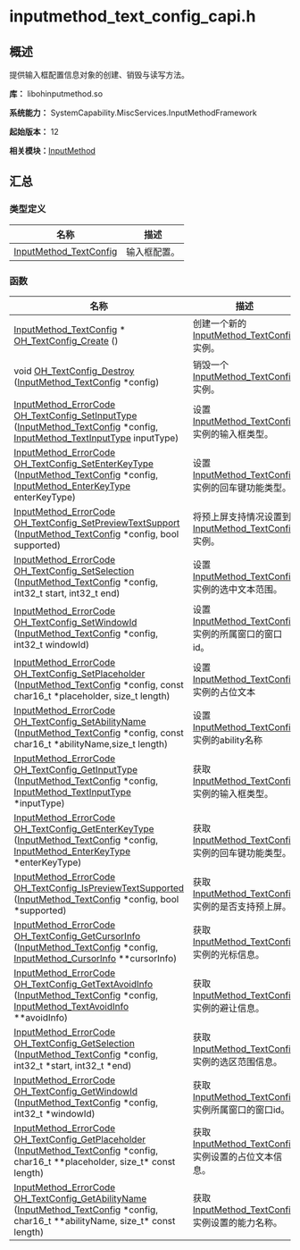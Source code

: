 # inputmethod_text_config_capi.h


## 概述

提供输入框配置信息对象的创建、销毁与读写方法。

**库：** libohinputmethod.so

**系统能力：** SystemCapability.MiscServices.InputMethodFramework

**起始版本：** 12

**相关模块：**[InputMethod](_input_method.md)


## 汇总


### 类型定义

| 名称 | 描述 | 
| -------- | -------- |
| [InputMethod_TextConfig](_input_method.md#inputmethod_textconfig) | 输入框配置。 | 


### 函数

| 名称 | 描述 | 
| -------- | -------- |
| [InputMethod_TextConfig](_input_method.md#inputmethod_textconfig) \* [OH_TextConfig_Create](_input_method.md#oh_textconfig_create) () | 创建一个新的[InputMethod_TextConfig](_input_method.md#inputmethod_textconfig)实例。 | 
| void [OH_TextConfig_Destroy](_input_method.md#oh_textconfig_destroy) ([InputMethod_TextConfig](_input_method.md#inputmethod_textconfig) \*config) | 销毁一个[InputMethod_TextConfig](_input_method.md#inputmethod_textconfig)实例。 | 
| [InputMethod_ErrorCode](_input_method.md#inputmethod_errorcode) [OH_TextConfig_SetInputType](_input_method.md#oh_textconfig_setinputtype) ([InputMethod_TextConfig](_input_method.md#inputmethod_textconfig) \*config, [InputMethod_TextInputType](_input_method.md#inputmethod_textinputtype) inputType) | 设置[InputMethod_TextConfig](_input_method.md#inputmethod_textconfig)实例的输入框类型。 | 
| [InputMethod_ErrorCode](_input_method.md#inputmethod_errorcode) [OH_TextConfig_SetEnterKeyType](_input_method.md#oh_textconfig_setenterkeytype) ([InputMethod_TextConfig](_input_method.md#inputmethod_textconfig) \*config, [InputMethod_EnterKeyType](_input_method.md#inputmethod_enterkeytype) enterKeyType) | 设置[InputMethod_TextConfig](_input_method.md#inputmethod_textconfig)实例的回车键功能类型。 | 
| [InputMethod_ErrorCode](_input_method.md#inputmethod_errorcode) [OH_TextConfig_SetPreviewTextSupport](_input_method.md#oh_textconfig_setpreviewtextsupport) ([InputMethod_TextConfig](_input_method.md#inputmethod_textconfig) \*config, bool supported) | 将预上屏支持情况设置到[InputMethod_TextConfig](_input_method.md#inputmethod_textconfig)实例。 | 
| [InputMethod_ErrorCode](_input_method.md#inputmethod_errorcode) [OH_TextConfig_SetSelection](_input_method.md#oh_textconfig_setselection) ([InputMethod_TextConfig](_input_method.md#inputmethod_textconfig) \*config, int32_t start, int32_t end) | 设置[InputMethod_TextConfig](_input_method.md#inputmethod_textconfig)实例的选中文本范围。 | 
| [InputMethod_ErrorCode](_input_method.md#inputmethod_errorcode) [OH_TextConfig_SetWindowId](_input_method.md#oh_textconfig_setwindowid) ([InputMethod_TextConfig](_input_method.md#inputmethod_textconfig) \*config, int32_t windowId) | 设置[InputMethod_TextConfig](_input_method.md#inputmethod_textconfig)实例的所属窗口的窗口id。 |
| [InputMethod_ErrorCode](_input_method.md#inputmethod_errorcode) [OH_TextConfig_SetPlaceholder](_input_method.md#oh_textconfig_setplaceholder) ([InputMethod_TextConfig](_input_method.md#inputmethod_textconfig) \*config, const char16_t \*placeholder, size_t length) |设置[InputMethod_TextConfig](_input_method.md#inputmethod_textconfig)实例的占位文本|
| [InputMethod_ErrorCode](_input_method.md#inputmethod_errorcode) [OH_TextConfig_SetAbilityName](_input_method.md#oh_textconfig_setabilityname) ([InputMethod_TextConfig](_input_method.md#inputmethod_textconfig) \*config,  const char16_t \*abilityName,size_t length) |设置[InputMethod_TextConfig](_input_method.md#inputmethod_textconfig)实例的ability名称| 
| [InputMethod_ErrorCode](_input_method.md#inputmethod_errorcode) [OH_TextConfig_GetInputType](_input_method.md#oh_textconfig_getinputtype) ([InputMethod_TextConfig](_input_method.md#inputmethod_textconfig) \*config, [InputMethod_TextInputType](_input_method.md#inputmethod_textinputtype) \*inputType) | 获取[InputMethod_TextConfig](_input_method.md#inputmethod_textconfig)实例的输入框类型。 | 
| [InputMethod_ErrorCode](_input_method.md#inputmethod_errorcode) [OH_TextConfig_GetEnterKeyType](_input_method.md#oh_textconfig_getenterkeytype) ([InputMethod_TextConfig](_input_method.md#inputmethod_textconfig) \*config, [InputMethod_EnterKeyType](_input_method.md#inputmethod_enterkeytype) \*enterKeyType) | 获取[InputMethod_TextConfig](_input_method.md#inputmethod_textconfig)实例的回车键功能类型。 | 
| [InputMethod_ErrorCode](_input_method.md#inputmethod_errorcode) [OH_TextConfig_IsPreviewTextSupported](_input_method.md#oh_textconfig_ispreviewtextsupported) ([InputMethod_TextConfig](_input_method.md#inputmethod_textconfig) \*config, bool \*supported) | 获取[InputMethod_TextConfig](_input_method.md#inputmethod_textconfig)实例的是否支持预上屏。 | 
| [InputMethod_ErrorCode](_input_method.md#inputmethod_errorcode) [OH_TextConfig_GetCursorInfo](_input_method.md#oh_textconfig_getcursorinfo) ([InputMethod_TextConfig](_input_method.md#inputmethod_textconfig) \*config, [InputMethod_CursorInfo](_input_method.md#inputmethod_cursorinfo) \*\*cursorInfo) | 获取[InputMethod_TextConfig](_input_method.md#inputmethod_textconfig)实例的光标信息。 | 
| [InputMethod_ErrorCode](_input_method.md#inputmethod_errorcode) [OH_TextConfig_GetTextAvoidInfo](_input_method.md#oh_textconfig_gettextavoidinfo) ([InputMethod_TextConfig](_input_method.md#inputmethod_textconfig) \*config, [InputMethod_TextAvoidInfo](_input_method.md#inputmethod_textavoidinfo) \*\*avoidInfo) | 获取[InputMethod_TextConfig](_input_method.md#inputmethod_textconfig)实例的避让信息。 | 
| [InputMethod_ErrorCode](_input_method.md#inputmethod_errorcode) [OH_TextConfig_GetSelection](_input_method.md#oh_textconfig_getselection) ([InputMethod_TextConfig](_input_method.md#inputmethod_textconfig) \*config, int32_t \*start, int32_t \*end) | 获取[InputMethod_TextConfig](_input_method.md#inputmethod_textconfig)实例的选区范围信息。 | 
| [InputMethod_ErrorCode](_input_method.md#inputmethod_errorcode) [OH_TextConfig_GetWindowId](_input_method.md#oh_textconfig_getwindowid) ([InputMethod_TextConfig](_input_method.md#inputmethod_textconfig) \*config, int32_t \*windowId) | 获取[InputMethod_TextConfig](_input_method.md#inputmethod_textconfig)实例所属窗口的窗口id。 | 
| [InputMethod_ErrorCode](_input_method.md#inputmethod_errorcode) [OH_TextConfig_GetPlaceholder](_input_method.md#oh_textconfig_getplaceholder) ([InputMethod_TextConfig](_input_method.md#inputmethod_textconfig) \*config, char16_t \*\*placeholder,  size_t\* const length) |获取[InputMethod_TextConfig](_input_method.md#inputmethod_textconfig)实例设置的占位文本信息。|
| [InputMethod_ErrorCode](_input_method.md#inputmethod_errorcode) [OH_TextConfig_GetAbilityName](_input_method.md#oh_textconfig_getabilityname) ([InputMethod_TextConfig](_input_method.md#inputmethod_textconfig) \*config, char16_t \*\*abilityName, size_t\* const length) |获取[InputMethod_TextConfig](_input_method.md#inputmethod_textconfig)实例设置的能力名称。|
